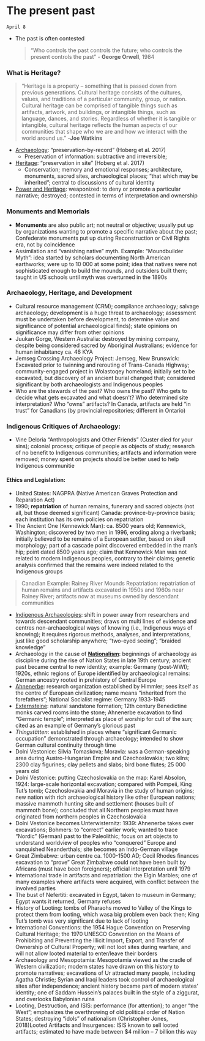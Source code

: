 # The present past

`April 8`

- The past is often contested

  > “Who controls the past controls the future; who controls the present controls the past” - **George Orwell**, 1984

### What is Heritage? 

> “Heritage is a property – something that is passed down from previous generations. Cultural heritage consists of the cultures, values, and traditions of a particular community, group, or nation. Cultural heritage can be comprised of tangible things such as artifacts, artwork, and buildings, or intangible things, such as language, dances, and stories. Regardless of whether it is tangible or intangible, cultural heritage reflects the human aspects of our communities that shape who we are and how we interact with the world around us.” -**Joe Watkins**

- <u>Archaeology</u>: “preservation-by-record” (Hoberg et al. 2017)
  - Preservation of information: subtractive and irreversible; 
- <u>Heritage</u>: “preservation in site” (Hoberg et al. 2017)
  - Conservation; memory and emotional responses; architecture, monuments, sacred sites, archaeological places; “that which may be inherited”; central to discussions of cultural identity
- <u>Power and Heritage</u>: weaponized: to deny or promote a particular narrative; destroyed; contested in terms of interpretation and ownership

### Monuments and Memorials

- **Monuments** are also public art; not neutral or objective; usually put up by organizations wanting to promote a specific narrative about the past; Confederate monuments put up during Reconstruction or Civil Rights era, not by coincidence
- Assimilation and “vanishing native” myth. Example: “Moundbuilder Myth”: idea started by scholars documenting North American earthworks; were up to 10 000 at some point; idea that natives were not sophisticated enough to build the mounds, and outsiders built them; taught in US schools until myth was overturned in the 1890s

### Archaeology, Heritage, and Development

- Cultural resource management (CRM); compliance archaeology; salvage archaeology; development is a huge threat to archaeology; assessment must be undertaken before development, to determine value and significance of potential archaeological finds); state opinions on significance may differ from other opinions
- Juukan Gorge, Western Australia: destroyed by mining company, despite being considered sacred by Aboriginal Australians; evidence for human inhabitancy ca. 46 KYA
- Jemseg Crossing Archaeology Project: Jemseg, New Brunswick: Excavated prior to twinning and rerouting of Trans-Canada Highway; community-engaged project in Wolastoqey homeland; initially set to be excavated, but discovery of an ancient burial changed that; considered significant by both archaeologists and Indigenous peoples
- Who are the stewards of the past? Who owns the past? Who gets to decide what gets excavated and what doesn’t? Who determined site interpretation? Who “owns” artifacts? In Canada, artifacts are held “in trust” for Canadians (by provincial repositories; different in Ontario)

### Indigenous Critiques of Archaeology: 

- Vine Deloria “Anthropologists and Other Friends” (Custer died for your sins); colonial process; critique of people as objects of study; research of no benefit to Indigenous communities; artifacts and information were removed; money spent on projects should be better used to help Indigenous communitie

#### Ethics and Legislation: 

- United States: NAGPRA (Native American Graves Protection and Reparation Act)
- 1990; **repatriation** of human remains, funerary and sacred objects (not all, but those deemed significant) Canada: province-by-province basis; each institution has its own policies on repatriation
- The Ancient One (Kennewick Man): ca. 8500 years old; Kennewick, Washington; discovered by two men in 1996, eroding along a riverbank; initially believed to be remains of a European settler, based on skull morphology; part of a cascade point discovered embedded in the man’s hip; point dated 8500 years ago; claim that Kennewick Man was not related to modern Indigenous peoples, contrary to their claims; genetic analysis confirmed that the remains were indeed related to the Indigenous groups

> Canadian Example: Rainey River Mounds Repatriation: repatriation of human remains and artifacts excavated in 1950s and 1960s near Rainey River; artifacts now at museums owned by descendant communities

- <u>Indigenous Archaeologies</u>: shift in power away from researchers and towards descendant communities; draws on multi lines of evidence and centres non-archaeological ways of knowing (i.e., Indigenous ways of knowing); it requires rigorous methods, analyses, and interpretations, just like good scholarship anywhere; “two-eyed seeing”; “braided knowledge”
- Archaeology in the cause of **<u>Nationalism</u>**: beginnings of archaeology as discipline during the rise of Nation States in late 19th century; ancient past became central to new identity; example: Germany (post-WWI); 1920s, ethnic regions of Europe identified by archaeological remains: German ancestry rooted in prehistory of Central Europe
- <u>Ahnenerbe</u>: research organization established by Himmler; sees itself as the centre of European civilization; name means “inherited from the forefathers”; National Socialist regime: Germany 1933-1945
- <u>Externsteine</u>: natural sandstone formation; 12th century Benedictine monks carved rooms into the stone; Ahnenerbe excavation to find “Germanic temple”; interpreted as place of worship for cult of the sun; cited as an example of Germany’s glorious past
- *Thingstätten*: established in places where “significant Germanic occupation” demonstrated through archaeology; intended to show German cultural continuity through time
- Dolni Vestonice: Silvia Tomaskova; Moravia: was a German-speaking area during Austro-Hungarian Empire and Czechoslovakia; two kilns; 2300 clay figurines; clay pellets and slabs; bird bone flutes; 25 000 years old
- Dolni Vestonice: putting Czechoslovakia on the map: Karel Absolon, 1924: large-scale horizontal excavation; compared with Pompeii, King Tut’s tomb; Czechoslovakia and Moravia in the study of human origins; new nation with rich archaeological history like other European nations; massive mammoth hunting site and settlement (houses built of mammoth bone); concluded that all Northern peoples must have originated from northern peoples in Czechoslovakia
- Dolni Vestonice becomes Unterwisternitz: 1939: Ahnenerbe takes over excavations; Bohmers: to “correct” earlier work; wanted to trace “Nordic” (German) past to the Paleolithic; focus on art objects to understand worldview of peoples who “conquered” Europe and vanquished Neanderthals; site becomes an Indo-German village
- Great Zimbabwe: urban centre ca. 1000-1500 AD; Cecil Rhodes finances excavation to “prove” Great Zimbabwe could not have been built by Africans (must have been foreigners); official interpretation until 1979
- International trade in artifacts and repatriation: the Elgin Marbles; one of many examples where artifacts were acquired, with conflict between the involved parties
- The bust of Nefertiti: excavated in Egypt, taken to museum in Germany; Egypt wants it returned, Germany refuses
- History of Looting: tombs of Pharaohs moved to Valley of the Kings to protect them from looting, which wasa big problem even back then; King Tut’s tomb was very significant due to lack of looting
- International Conventions: the 1954 Hague Convention on Preserving Cultural Heritage; the 1970 UNESCO Convention on the Means of Prohibiting and Preventing the Illicit Import, Export, and Transfer of Ownership of Cultural Property; will not loot sites during warfare, and will not allow looted material to enter/leave their borders
- Archaeology and Mesopotamia: Mesopotamia viewed as the cradle of Western civilization; modern states have drawn on this history to promote narratives; excavations of Ur attracted many people, including Agatha Christie; Syrian and Iraqi leaders took control of archaeological sites after independence; ancient history became part of modern states’ identity; one of Saddam Hussein’s palaces built in the style of a ziggurat, and overlooks Babylonian ruins
- Looting, Destruction, and ISIS: performance (for attention); to anger “the West”; emphasizes the overthrowing of old political order of Nation States; destroying “idols” of nationalism (Christopher Jones, 2018)Looted Artifacts and Insurgences: ISIS known to sell looted artifacts; estimated to have made between $4 million – 7 billion this way